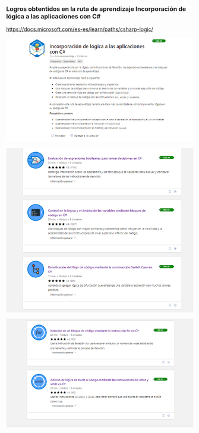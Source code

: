 
### Logros obtentidos en la ruta de aprendizaje Incorporación de lógica a las aplicaciones con C#

https://docs.microsoft.com/es-es/learn/paths/csharp-logic/


![alt text](10.PNG "10")

![alt text](11.PNG "11")

![alt text](12.PNG "12")

